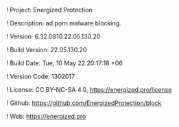 ! Project: Energized Protection

! Description: ad.porn.malware blocking.

! Version: 6.32.0810.22.05.130.20

! Build Version: 22.05.130.20

! Build Date: Tue, 10 May 22 20:17:18 +06

! Version Code: 1302017

! License: CC BY-NC-SA 4.0, https://energized.pro/license

! Github: https://github.com/EnergizedProtection/block

! Web: https://energized.pro
